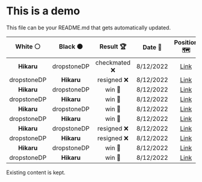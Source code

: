 # This is a demo

This file can be your README.md that gets automatically updated.

<!--START_SECTION:chessStats-->
<!-- Automatically generated with https://github.com/Balastrong/chess-stats-action -->

| White ⚪ | Black ⚫ | Result 🏆 | Date 📅 | Position 🗺️ |
|:---:|:---:|:---:|:---:|:---:|
| **Hikaru** | dropstoneDP | checkmated ❌ | 8/12/2022 | <a href="http://www.ee.unb.ca/cgi-bin/tervo/fen.pl?select=8/8/Kq6/2k5/8/8/8/8 w - -">Link</a> |
| dropstoneDP | **Hikaru** | resigned ❌ | 8/12/2022 | <a href="http://www.ee.unb.ca/cgi-bin/tervo/fen.pl?select=8/6R1/6p1/3k1p2/5P1p/5K2/8/8 b - -">Link</a> |
| **Hikaru** | dropstoneDP | win 🥇 | 8/12/2022 | <a href="http://www.ee.unb.ca/cgi-bin/tervo/fen.pl?select=k1r2R2/P5P1/8/8/2b1p3/4K3/2p5/R7 b - -">Link</a> |
| dropstoneDP | **Hikaru** | win 🥇 | 8/12/2022 | <a href="http://www.ee.unb.ca/cgi-bin/tervo/fen.pl?select=6k1/2R2pBp/3P2pP/8/K2n4/1r3N2/r7/3R4 w - -">Link</a> |
| **Hikaru** | dropstoneDP | win 🥇 | 8/12/2022 | <a href="http://www.ee.unb.ca/cgi-bin/tervo/fen.pl?select=r3q2r/p6Q/1p2pk2/8/2B1NBp1/5n2/PP3K2/R7 b - -">Link</a> |
| dropstoneDP | **Hikaru** | win 🥇 | 8/12/2022 | <a href="http://www.ee.unb.ca/cgi-bin/tervo/fen.pl?select=R7/5pk1/P5p1/2p5/2K5/8/r6p/8 w - -">Link</a> |
| **Hikaru** | dropstoneDP | resigned ❌ | 8/12/2022 | <a href="http://www.ee.unb.ca/cgi-bin/tervo/fen.pl?select=4r1k1/pp3pp1/8/P5Pp/8/N1p2qP1/2Q5/4RK2 w - -">Link</a> |
| dropstoneDP | **Hikaru** | resigned ❌ | 8/12/2022 | <a href="http://www.ee.unb.ca/cgi-bin/tervo/fen.pl?select=8/4P1k1/5p2/3p1K2/8/2r2P2/8/4R3 b - -">Link</a> |
| **Hikaru** | dropstoneDP | win 🥇 | 8/12/2022 | <a href="http://www.ee.unb.ca/cgi-bin/tervo/fen.pl?select=5r2/R3R3/1p3n1k/5rp1/P4P2/1P1B2P1/1KP5/8 b - -">Link</a> |
| dropstoneDP | **Hikaru** | win 🥇 | 8/12/2022 | <a href="http://www.ee.unb.ca/cgi-bin/tervo/fen.pl?select=8/8/3p1rp1/2kPp3/p1p1P2P/1nP1K3/4B3/1R6 w - -">Link</a> |

<!--END_SECTION:chessStats-->

Existing content is kept.
